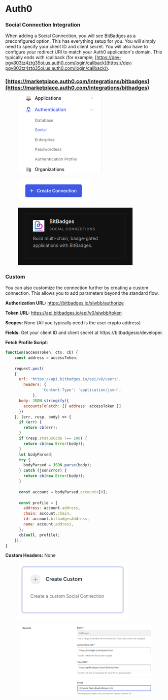 # Auth0

### **Social Connection Integration**

When adding a Social Connection, you will see BitBadges as a preconfigured option. This has everything setup for you. You will simply need to specify your client ID and client secret. You will also have to configure your redirect URI to match your Auth0 application's domain. This typically ends with /callback (for example, [https://dev-pgv803tz4ztg35oi.us.auth0.com/login/callback](https://dev-pgv803tz4ztg35oi.us.auth0.com/login/callback)).

### [https://marketplace.auth0.com/integrations/bitbadges](https://marketplace.auth0.com/integrations/bitbadges)

<figure><img src="../../../.gitbook/assets/image (1) (1) (1) (1) (1) (1) (1) (1) (1) (1) (1) (1) (1) (1) (1) (1) (1) (1) (1) (1) (1) (1) (1) (1) (1) (1) (1) (1) (1) (1) (1) (1) (1) (1) (1) (1) (1) (1) (1) (1).png" alt=""><figcaption></figcaption></figure>

<figure><img src="../../../.gitbook/assets/image (126).png" alt=""><figcaption></figcaption></figure>

<figure><img src="../../../.gitbook/assets/image (1) (1) (1) (1) (1) (1) (1) (1) (1) (1) (1) (1) (1) (1) (1) (1) (1) (1) (1) (1) (1) (1) (1) (1) (1) (1) (1) (1) (1) (1) (1) (1) (1) (1) (1) (1) (1) (1) (1).png" alt=""><figcaption></figcaption></figure>

### Custom

You can also customize the connection further by creating a custom connection. This allows you to add parameters beyond the standard flow.

**Authorization URL:** https://bitbadges.io/siwbb/authorize

**Token URL:** https://api.bitbadges.io/api/v0/siwbb/token

**Scopes:** None (All you typically need is the user crypto address)

**Fields:** Get your client ID and client secret at https://bitbadgesio/developer.

**Fetch Profile Script**:

```javascript
function(accessToken, ctx, cb) {
    const address = accessToken;
  	
   	request.post(
    {
      url: 'https://api.bitbadges.io/api/v0/users',
     	headers: {
				'Content-Type': 'application/json',
			},
      body: JSON.stringify({
       	accountsToFetch: [{ address: accessToken }] 
      })
    }, (err, resp, body) => {
      if (err) {
        return cb(err);
      }
      if (resp.statusCode !== 200) {
        return cb(new Error(body));
      }
      let bodyParsed;
      try {
        bodyParsed = JSON.parse(body);
      } catch (jsonError) {
        return cb(new Error(body));
      }
      
      const account = bodyParsed.accounts[0];

      const profile = {
        address: account.address,
        chain: account.chain,
        id: account.bitbadgesAddress,
        name: account.address,
      };
      cb(null, profile);
    });
}
```

**Custom Headers:** None

<figure><img src="../../../.gitbook/assets/image (3) (1) (1) (1) (1) (1) (1) (1) (1) (1) (1) (1) (1) (1) (1).png" alt=""><figcaption></figcaption></figure>

<figure><img src="../../../.gitbook/assets/image (118).png" alt=""><figcaption></figcaption></figure>
